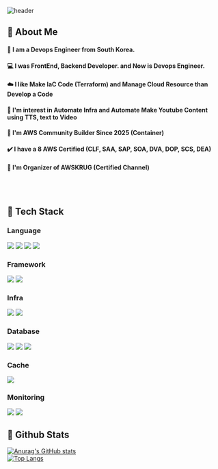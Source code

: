 <div>
  
  <!--Header-->
  ![header](https://capsule-render.vercel.app/api?type=waving&color=gradient&height=300&section=header&text=Welcome%20World%20%20%F0%9F%A4%97)
  
</div>

<div>
  <!--Body-->
  
  ## 👀 About Me
  #### 🙋 I am a Devops Engineer from South Korea.<br/>
  #### 💻 I was FrontEnd, Backend Developer. and Now is Devops Engineer.<br/>
  #### ☁️ I like Make IaC Code (Terraform) and Manage Cloud Resource than Develop a Code
  #### 💬 I'm interest in Automate Infra and Automate Make Youtube Content using TTS, text to Video
  #### 🎤 I'm AWS Community Builder Since 2025 (Container)
  #### ✔️ I have a 8 AWS Certified (CLF, SAA, SAP, SOA, DVA, DOP, SCS, DEA)
  #### 👯 I'm Organizer of AWSKRUG (Certified Channel)
  <br/>
  <br/>
  
  ## 🧱 Tech Stack
  ### Language
  <!--Python-->
  <img src="https://img.shields.io/badge/Python-3776AB?style=flat-square&logo=Python&logoColor=white"/>
  <!--Node.Js-->
  <img src="https://img.shields.io/badge/node.js-339933?style=flat-square&logo=Node.js&logoColor=white"/>
  <!--Typescript-->
  <img src="https://img.shields.io/badge/TypeScript-3178C6?style=flat-square&logo=ts-node&logoColor=white"/>
  <!--PHP-->
  <img src="https://img.shields.io/badge/PHP-61DAFB?style=flat-square&logo=php&logoColor=white"/>

  ### Framework
  <!--React-->
  <img src="https://img.shields.io/badge/React-FF2D20?style=flat-square&logo=react&logoColor=white"/>
  <!--Laravel-->
  <img src="https://img.shields.io/badge/Laravel-FF2D20?style=flat-square&logo=laravel&logoColor=white"/>
  
  ### Infra
  <!--Amazon AWS-->
  <img src="https://img.shields.io/badge/AWS-232F3E?style=flat&logo=amazonwebservices&logoColor=white"/>
  <!--Terraform-->
  <img src="https://img.shields.io/badge/Terraform-844FBA?style=flat&logo=terraform&logoColor=white"/>

  ### Database
  <!--MySQL-->
  <img src="https://img.shields.io/badge/MySQL-4479A1?style=flat&logo=mysql&logoColor=white"/>
  <!--MariaDB-->
  <img src="https://img.shields.io/badge/MariaDB-003545?style=flat&logo=mariadb&logoColor=white"/>
  <!--MongoDB-->
  <img src="https://img.shields.io/badge/MongoDB-47A248?style=flat&logo=mongodb&logoColor=white"/>

  ### Cache
  <!--Redis-->
  <img src="https://img.shields.io/badge/Redis-FF4438?style=flat&logo=redis&logoColor=white"/>

  ### Monitoring
  <!-- Datadog -->
  <img src="https://img.shields.io/badge/-DataDog-632CA6?logo=datadog&logoColor=white">
  <!-- NewRelic -->
  <img src="https://img.shields.io/badge/-NewRelic-1CE783?logo=newrelic&logoColor=white">
  
  
  ## 🤔 Github Stats
  [![Anurag's GitHub stats](https://github-readme-stats.vercel.app/api?username=niceguy61)](https://github.com/niceguy61)
  <br/>
  [![Top Langs](https://github-readme-stats.vercel.app/api/top-langs/?username=niceguy61)](https://github.com/niceguy61)
  
</div>

<!--
Search Logo on This Site
https://simpleicons.org/
-->
